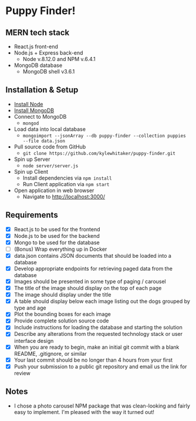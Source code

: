 # Puppy Finder!

## MERN tech stack
  - React.js front-end
  - Node.js + Express back-end
    - Node v.8.12.0 and NPM v.6.4.1
  - MongoDB database
    - MongoDB shell v3.6.1

## Installation & Setup
  - [Install Node](https://nodejs.org/en/download/)
  - [Install MongoDB](https://docs.mongodb.com/manual/installation/)
  - Connect to MongoDB
    - `mongod`
  - Load data into local database
    - `mongoimport --jsonArray --db puppy-finder --collection puppies --file data.json`
  - Pull source code from GitHub
    - `git clone https://github.com/kylewhitaker/puppy-finder.git`
  - Spin up Server
    - `node server/server.js`
  - Spin up Client
    - Install dependencies via `npm install`
    - Run Client application via `npm start`
  - Open application in web browser
    - Navigate to [http://localhost:3000/](http://localhost:3000/)

## Requirements
  - [x] React.js to be used for the frontend
  - [x] Node.js to be used for the backend
  - [x] Mongo to be used for the database
  - [ ] (Bonus) Wrap everything up in Docker
  - [x] data.json contains JSON documents that should be loaded into a database
  - [x] Develop appropriate endpoints for retrieving paged data from the database
  - [x] Images should be presented in some type of paging / carousel
  - [x] The title of the image should display on the top of each page
  - [x] The image should display under the title
  - [x] A table should display below each image listing out the dogs grouped by type and age
  - [x] Plot the bounding boxes for each image
  - [x] Provide complete solution source code
  - [x] Include instructions for loading the database and starting the solution
  - [x] Describe any alterations from the requested technology stack or user interface design
  - [x] When you are ready to begin, make an initial git commit with a blank README, .gitignore, or similar
  - [x] Your last commit should be no longer than 4 hours from your first
  - [x] Push your submission to a public git repository and email us the link for review

## Notes
  - I chose a photo carousel NPM package that was clean-looking and fairly easy to implement. I'm pleased with the way it turned out!

